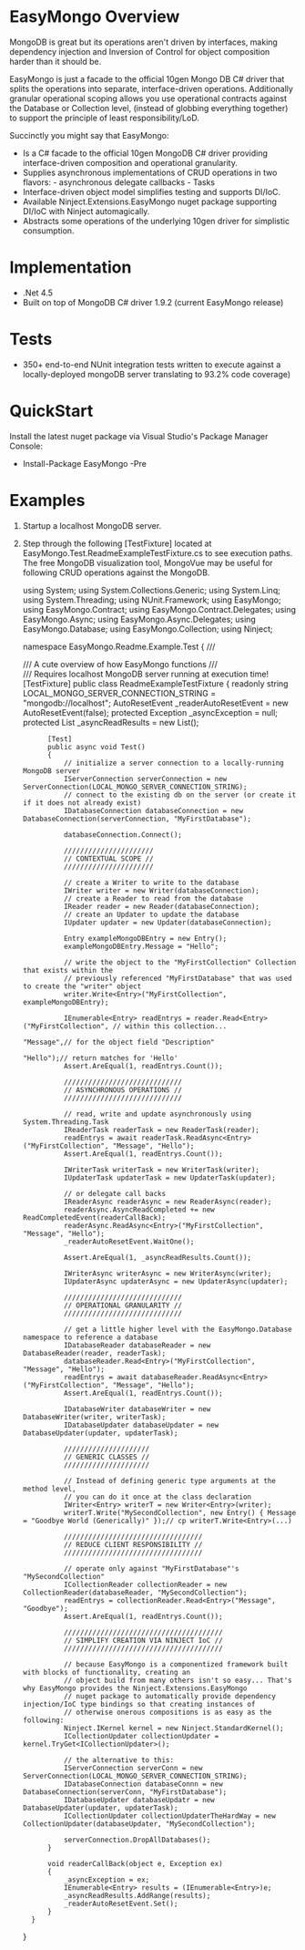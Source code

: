 EasyMongo Overview
==================

  MongoDB is great but its operations aren't driven by interfaces, making dependency injection and Inversion of
  Control for object composition harder than it should be. 
  
  EasyMongo is just a facade to the official 10gen Mongo DB C# driver that splits the operations into separate, 
  interface-driven operations. Additionally granular operational scoping allows you use operational contracts 
  against the Database or Collection level, (instead of globbing everything together) to support the principle of
  least responsibility/LoD.

Succinctly you might say that EasyMongo:
  - Is a C# facade to the official 10gen MongoDB C# driver providing interface-driven composition and operational granularity.
  - Supplies asynchronous implementations of CRUD operations in two flavors:
		- asynchronous delegate callbacks
		- Tasks
  - Interface-driven object model simplifies testing and supports DI/IoC.
  - Available Ninject.Extensions.EasyMongo nuget package supporting DI/IoC with Ninject automagically.
  - Abstracts some operations of the underlying 10gen driver for simplistic consumption. 

Implementation
==============
- .Net 4.5
- Built on top of MongoDB C# driver 1.9.2 (current EasyMongo release)

Tests
=====
- 350+ end-to-end NUnit integration tests written to execute against a locally-deployed mongoDB server translating to 93.2% code coverage)

QuickStart
==============

  Install the latest nuget package via Visual Studio's Package Manager Console:
 - Install-Package EasyMongo -Pre

Examples
==============
   1. Startup a localhost MongoDB server.
   2. Step through the following [TestFixture] located at EasyMongo.Test.ReadmeExampleTestFixture.cs to see execution paths.
	  The free MongoDB visualization tool, MongoVue may be useful for following CRUD operations against the MongoDB.
     
		using System;
		using System.Collections.Generic;
		using System.Linq;
		using System.Threading;
		using NUnit.Framework;
		using EasyMongo;
		using EasyMongo.Contract;
		using EasyMongo.Contract.Delegates;
		using EasyMongo.Async;
		using EasyMongo.Async.Delegates;
		using EasyMongo.Database;
		using EasyMongo.Collection;
		using Ninject;

		namespace EasyMongo.Readme.Example.Test
		{
			/// <summary>
			/// A cute overview of how EasyMongo functions
			/// </summary>
			/// <remarks>Requires localhost MongoDB server running at execution time!</remarks>
			[TestFixture]
			public class ReadmeExampleTestFixture
			{
				readonly string LOCAL_MONGO_SERVER_CONNECTION_STRING = "mongodb://localhost";
				AutoResetEvent _readerAutoResetEvent = new AutoResetEvent(false);
				protected Exception _asyncException = null;
				protected List<Entry> _asyncReadResults = new List<Entry>();

				[Test]
				public async void Test()
				{
					// initialize a server connection to a locally-running MongoDB server
					IServerConnection serverConnection = new ServerConnection(LOCAL_MONGO_SERVER_CONNECTION_STRING);
					// connect to the existing db on the server (or create it if it does not already exist)
					IDatabaseConnection databaseConnection = new DatabaseConnection(serverConnection, "MyFirstDatabase");

					databaseConnection.Connect();

					//////////////////////
					// CONTEXTUAL SCOPE //
					//////////////////////

					// create a Writer to write to the database
					IWriter writer = new Writer(databaseConnection);
					// create a Reader to read from the database
					IReader reader = new Reader(databaseConnection);
					// create an Updater to update the database
					IUpdater updater = new Updater(databaseConnection);

					Entry exampleMongoDBEntry = new Entry();
					exampleMongoDBEntry.Message = "Hello";

					// write the object to the "MyFirstCollection" Collection that exists within the 
					// previously referenced "MyFirstDatabase" that was used to create the "writer" object
					writer.Write<Entry>("MyFirstCollection", exampleMongoDBEntry);

					IEnumerable<Entry> readEntrys = reader.Read<Entry>("MyFirstCollection", // within this collection...
																	   "Message",// for the object field "Description"
																	   "Hello");// return matches for 'Hello'
					Assert.AreEqual(1, readEntrys.Count());

					/////////////////////////////
					// ASYNCHRONOUS OPERATIONS //
					/////////////////////////////

					// read, write and update asynchronously using System.Threading.Task
					IReaderTask readerTask = new ReaderTask(reader);
					readEntrys = await readerTask.ReadAsync<Entry>("MyFirstCollection", "Message", "Hello");
					Assert.AreEqual(1, readEntrys.Count());

					IWriterTask writerTask = new WriterTask(writer);
					IUpdaterTask updaterTask = new UpdaterTask(updater);

					// or delegate call backs
					IReaderAsync readerAsync = new ReaderAsync(reader);
					readerAsync.AsyncReadCompleted += new ReadCompletedEvent(readerCallBack);
					readerAsync.ReadAsync<Entry>("MyFirstCollection", "Message", "Hello");
					_readerAutoResetEvent.WaitOne();

					Assert.AreEqual(1, _asyncReadResults.Count());

					IWriterAsync writerAsync = new WriterAsync(writer);
					IUpdaterAsync updaterAsync = new UpdaterAsync(updater);

					/////////////////////////////
					// OPERATIONAL GRANULARITY //
					/////////////////////////////

					// get a little higher level with the EasyMongo.Database namespace to reference a database
					IDatabaseReader databaseReader = new DatabaseReader(reader, readerTask);
					databaseReader.Read<Entry>("MyFirstCollection", "Message", "Hello");
					readEntrys = await databaseReader.ReadAsync<Entry>("MyFirstCollection", "Message", "Hello");
					Assert.AreEqual(1, readEntrys.Count());

					IDatabaseWriter databaseWriter = new DatabaseWriter(writer, writerTask);
					IDatabaseUpdater databaseUpdater = new DatabaseUpdater(updater, updaterTask);

					/////////////////////
					// GENERIC CLASSES //
					/////////////////////

					// Instead of defining generic type arguments at the method level,
					// you can do it once at the class declaration
					IWriter<Entry> writerT = new Writer<Entry>(writer);
					writerT.Write("MySecondCollection", new Entry() { Message = "Goodbye World (Generically)" });// cp writerT.Write<Entry>(...)

					//////////////////////////////////
					// REDUCE CLIENT RESPONSIBILITY //
					//////////////////////////////////

					// operate only against "MyFirstDatabase"'s "MySecondCollection"
					ICollectionReader collectionReader = new CollectionReader(databaseReader, "MySecondCollection");
					readEntrys = collectionReader.Read<Entry>("Message", "Goodbye");
					Assert.AreEqual(1, readEntrys.Count());

					///////////////////////////////////////
					// SIMPLIFY CREATION VIA NINJECT IoC //
					///////////////////////////////////////

					// because EasyMongo is a componentized framework built with blocks of functionality, creating an
					// object build from many others isn't so easy... That's why EasyMongo provides the Ninject.Extensions.EasyMongo
					// nuget package to automatically provide dependency injection/IoC type bindings so that creating instances of
					// otherwise onerous compositions is as easy as the following:
					Ninject.IKernel kernel = new Ninject.StandardKernel();
					ICollectionUpdater collectionUpdater = kernel.TryGet<ICollectionUpdater>();

					// the alternative to this:
					IServerConnection serverConn = new ServerConnection(LOCAL_MONGO_SERVER_CONNECTION_STRING);
					IDatabaseConnection databaseConnn = new DatabaseConnection(serverConn, "MyFirstDatabase");
					IDatabaseUpdater databaseUpdatr = new DatabaseUpdater(updater, updaterTask);
					ICollectionUpdater collectionUpdaterTheHardWay = new CollectionUpdater(databaseUpdater, "MySecondCollection");

					serverConnection.DropAllDatabases();
				}

				void readerCallBack(object e, Exception ex)
				{
					_asyncException = ex;
					IEnumerable<Entry> results = (IEnumerable<Entry>)e;
					_asyncReadResults.AddRange(results);
					_readerAutoResetEvent.Set();
				}
			}
		}


